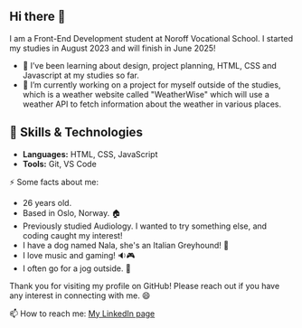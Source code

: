 ## Hi there 👋

I am a Front-End Development student at Noroff Vocational School. I started my studies in August 2023 and will finish in June 2025!

- 🌱 I’ve been learning about design, project planning, HTML, CSS and Javascript at my studies so far.
- 🔭 I’m currently working on a project for myself outside of the studies, which is a weather website called "WeatherWise" which will use a weather API to fetch information about the weather in various places.

## 🔧 Skills & Technologies

- **Languages:** HTML, CSS, JavaScript
- **Tools:** Git, VS Code
  
⚡ Some facts about me:
- 26 years old.
- Based in Oslo, Norway. 🏠
- Previously studied Audiology. I wanted to try something else, and coding caught my interest!
- I have a dog named Nala, she's an Italian Greyhound! 🐶
- I love music and gaming! 🔉🎮
- I often go for a jog outside. 🏃

Thank you for visiting my profile on GitHub! Please reach out if you have any interest in connecting with me. 😄

 
📫 How to reach me:
  [My LinkedIn page](https://www.linkedin.com/in/regine-dille-kornbakk-aa0a7b288/)

  
<!--
**TheRegzi/TheRegzi** is a ✨ _special_ ✨ repository because its `README.md` (this file) appears on your GitHub profile.

Here are some ideas to get you started:

- 🔭 I’m currently working on ...
- 🌱 I’m currently learning ...
- 👯 I’m looking to collaborate on ...
- 🤔 I’m looking for help with ...
- 💬 Ask me about ...
- 📫 How to reach me: ...
- 😄 Pronouns: ...
- ⚡ Fun fact: ...
-->
